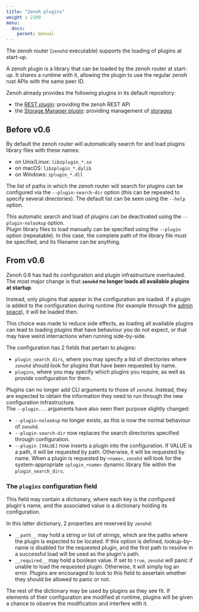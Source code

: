 ```yaml
---
title: "Zenoh plugins"
weight : 2100
menu:
  docs:
    parent: manual
---
```


The zenoh router (`zenohd` executable) supports the loading of plugins at start-up.

A zenoh plugin is a library that can be loaded by the zenoh router at start-up. It shares a runtime with it, allowing the plugin to use the regular zenoh rust APIs with the same peer ID.

Zenoh already provides the following plugins in its default repository:
 - the [REST plugin](./plugin-http): providing the zenoh REST API
 - the [Storage Manager plugin](./plugin-storage-manager): providing management of [storages](./abstractions#storage)

## Before v0.6
By default the zenoh router will automatically search for and load plugins library files with these names:
 - on Unix/Linux: `libzplugin_*.so`
 - on macOS: `libzplugin_*.dylib`
 - on Windows: `zplugin_*.dll`

The list of paths in which the zenoh router will search for plugins can be configured via the `--plugin-search-dir` option (this can be repeated to specify several directories). The default list can be seen using the `--help` option.

This automatic search and load of plugins can be deactivated using the `--plugin-nolookup` option.  
Plugin library files to load manually can be specified using the `--plugin` option (repeatable). In this case, the complete path of the library file must be specified, and its filename can be anything.

## From v0.6 
Zenoh 0.6 has had its configuration and plugin infrastructure overhauled. The most major change is that **`zenohd` no longer loads all available plugins at startup**.

Instead, only plugins that appear in the configuration are loaded. If a plugin is added to the configuration during runtime (for example through the [admin space](./abstractions#admin-space)), it will be loaded then.

This choice was made to reduce side effects, as loading all available plugins can lead to loading plugins that have behaviour you do not expect, or that may have weird interractions when running side-by-side.

The configuration has 2 fields that pertain to plugins:
* `plugin_search_dirs`, where you may specify a list of directories where `zenohd` should look for plugins that have been requested by name.
* `plugins`, where you may specify which plugins you require, as well as provide configuration for them.

Plugins can no longer add CLI arguments to those of `zenohd`. Instead, they are expected to obtain the information they need to run through the new configuration infrastructure.  
The `--plugin...` arguments have also seen their purpose slightly changed:
* `--plugin-nolookup` no longer exists, as this is now the normal behaviour of `zenohd`.
* `--plugin-search-dir` now replaces the search directories specified through configuration.
* `--plugin [VALUE]` now inserts a plugin into the configuration. If VALUE is a path, it will be requested by path. Otherwise, it will be requested by name. When a plugin is requested by `<name>`, `zenohd` will look for the system-appropriate `zplugin_<name>` dynamic library file within the `plugin_search_dirs`.

### The `plugins` configuration field
This field may contain a dictionary, where each key is the configured plugin's name, and the associated value is a dictionary holding its configuration.

In this latter dictionary, 2 properties are reserved by `zenohd`:
* `__path__` may hold a string or list of strings, which are the paths where the plugin is expected to be located. If this option is defined, lookup-by-name is disabled for the requested plugin, and the first path to resolve in a successful load will be used as the plugin's path.
* `__required__` may hold a boolean value. If set to `true`, `zenohd` will panic if unable to load the requested plugin. Otherwise, it will simply log an error. Plugins are encouraged to look to this field to assertain whether they should be allowed to panic or not.

The rest of the dictionary may be used by plugins as they see fit. If elements of their configuration are modified at runtime, plugins will be given a chance to observe the modification and interfere with it.